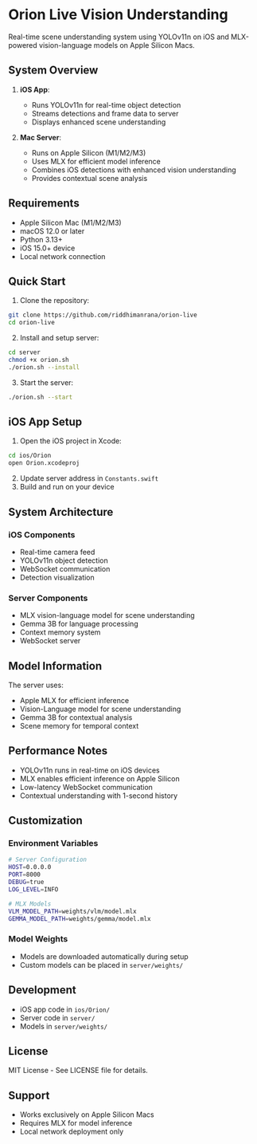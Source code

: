 # Orion Live Vision Understanding

Real-time scene understanding system using YOLOv11n on iOS and MLX-powered vision-language models on Apple Silicon Macs.

## System Overview

1. **iOS App**:
   - Runs YOLOv11n for real-time object detection
   - Streams detections and frame data to server
   - Displays enhanced scene understanding

2. **Mac Server**:
   - Runs on Apple Silicon (M1/M2/M3)
   - Uses MLX for efficient model inference
   - Combines iOS detections with enhanced vision understanding
   - Provides contextual scene analysis

## Requirements

- Apple Silicon Mac (M1/M2/M3)
- macOS 12.0 or later
- Python 3.13+
- iOS 15.0+ device
- Local network connection

## Quick Start

1. Clone the repository:
```bash
git clone https://github.com/riddhimanrana/orion-live
cd orion-live
```

2. Install and setup server:
```bash
cd server
chmod +x orion.sh
./orion.sh --install
```

3. Start the server:
```bash
./orion.sh --start
```

## iOS App Setup

1. Open the iOS project in Xcode:
```bash
cd ios/Orion
open Orion.xcodeproj
```

2. Update server address in `Constants.swift`
3. Build and run on your device

## System Architecture

### iOS Components
- Real-time camera feed
- YOLOv11n object detection
- WebSocket communication
- Detection visualization

### Server Components
- MLX vision-language model for scene understanding
- Gemma 3B for language processing
- Context memory system
- WebSocket server

## Model Information

The server uses:
- Apple MLX for efficient inference
- Vision-Language model for scene understanding
- Gemma 3B for contextual analysis
- Scene memory for temporal context

## Performance Notes

- YOLOv11n runs in real-time on iOS devices
- MLX enables efficient inference on Apple Silicon
- Low-latency WebSocket communication
- Contextual understanding with 1-second history

## Customization

### Environment Variables
```bash
# Server Configuration
HOST=0.0.0.0
PORT=8000
DEBUG=true
LOG_LEVEL=INFO

# MLX Models
VLM_MODEL_PATH=weights/vlm/model.mlx
GEMMA_MODEL_PATH=weights/gemma/model.mlx
```

### Model Weights
- Models are downloaded automatically during setup
- Custom models can be placed in `server/weights/`

## Development

- iOS app code in `ios/Orion/`
- Server code in `server/`
- Models in `server/weights/`

## License

MIT License - See LICENSE file for details.

## Support

- Works exclusively on Apple Silicon Macs
- Requires MLX for model inference
- Local network deployment only
